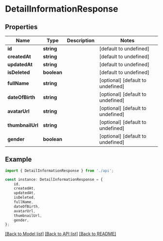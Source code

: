 # DetailInformationResponse


## Properties

Name | Type | Description | Notes
------------ | ------------- | ------------- | -------------
**id** | **string** |  | [default to undefined]
**createdAt** | **string** |  | [default to undefined]
**updatedAt** | **string** |  | [default to undefined]
**isDeleted** | **boolean** |  | [default to undefined]
**fullName** | **string** |  | [optional] [default to undefined]
**dateOfBirth** | **string** |  | [optional] [default to undefined]
**avatarUrl** | **string** |  | [optional] [default to undefined]
**thumbnailUrl** | **string** |  | [optional] [default to undefined]
**gender** | **boolean** |  | [optional] [default to undefined]

## Example

```typescript
import { DetailInformationResponse } from './api';

const instance: DetailInformationResponse = {
    id,
    createdAt,
    updatedAt,
    isDeleted,
    fullName,
    dateOfBirth,
    avatarUrl,
    thumbnailUrl,
    gender,
};
```

[[Back to Model list]](../README.md#documentation-for-models) [[Back to API list]](../README.md#documentation-for-api-endpoints) [[Back to README]](../README.md)

